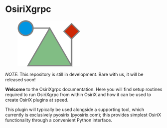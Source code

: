 # OsiriXgrpc	

<figure style="width: 200px;">
  <img src="assets/logo/logo.png" alt="Welcome to OsiriXgrpc!">
</figure>

_NOTE_: This repository is still in development. Bare with us, it will be released soon!

__Welcome__ to the OsiriXgrpc documentation. Here you will find setup routines required to run OsiriXgrpc 
from within OsiriX and how it can be used to create OsiriX plugins at speed.

This plugin will typically be used alongside a supporting tool, which currently is exclusively pyosirix (pyosirix.com); 
this provides simplest OsiriX functionality through a convenient Python interface.


